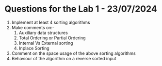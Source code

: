 # Questions for the Lab 1 - 23/07/2024

1. Implement at least 4 sorting algorithms 
2. Make comments on:- 
    1. Auxiliary data structures
    2. Total Ordering or Partial Ordering 
    3. Internal Vs External sorting
    4. Inplace Sorting 
3. Comment on the space usage of the above sorting algorithms
4. Behaviour of the algorithm on a reverse sorted input
